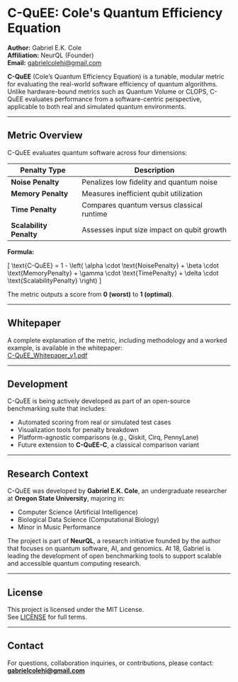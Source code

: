 # C-QuEE: Cole's Quantum Efficiency Equation

**Author:** Gabriel E.K. Cole  
**Affiliation:** NeurQL (Founder)  
**Email:** gabrielcolehi@gmail.com  

**C-QuEE** (Cole’s Quantum Efficiency Equation) is a tunable, modular metric for evaluating the real-world software efficiency of quantum algorithms. Unlike hardware-bound metrics such as Quantum Volume or CLOPS, C-QuEE evaluates performance from a software-centric perspective, applicable to both real and simulated quantum environments.

---

## Metric Overview

C-QuEE evaluates quantum software across four dimensions:

| Penalty Type           | Description                                              |
|------------------------|----------------------------------------------------------|
| **Noise Penalty**      | Penalizes low fidelity and quantum noise                |
| **Memory Penalty**     | Measures inefficient qubit utilization                  |
| **Time Penalty**       | Compares quantum versus classical runtime               |
| **Scalability Penalty**| Assesses input size impact on qubit growth              |

**Formula:**

\[
\text{C-QuEE} = 1 - \left( \alpha \cdot \text{NoisePenalty} + \beta \cdot \text{MemoryPenalty} + \gamma \cdot \text{TimePenalty} + \delta \cdot \text{ScalabilityPenalty} \right)
\]

The metric outputs a score from **0 (worst)** to **1 (optimal)**.

---

## Whitepaper

A complete explanation of the metric, including methodology and a worked example, is available in the whitepaper:  
[C-QuEE_Whitepaper_v1.pdf](./C-QuEE_Whitepaper_v1.pdf)

---

## Development

C-QuEE is being actively developed as part of an open-source benchmarking suite that includes:

- Automated scoring from real or simulated test cases
- Visualization tools for penalty breakdown
- Platform-agnostic comparisons (e.g., Qiskit, Cirq, PennyLane)
- Future extension to **C-QuEE-C**, a classical comparison variant

---

## Research Context

C-QuEE was developed by **Gabriel E.K. Cole**, an undergraduate researcher at **Oregon State University**, majoring in:

- Computer Science (Artificial Intelligence)
- Biological Data Science (Computational Biology)
- Minor in Music Performance

The project is part of **NeurQL**, a research initiative founded by the author that focuses on quantum software, AI, and genomics. At 18, Gabriel is leading the development of open benchmarking tools to support scalable and accessible quantum computing research.

---

## License

This project is licensed under the MIT License.  
See [LICENSE](./LICENSE) for full terms.

---

## Contact

For questions, collaboration inquiries, or contributions, please contact:  
**gabrielcolehi@gmail.com**
